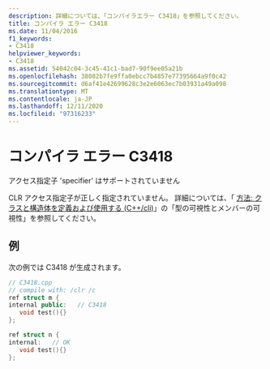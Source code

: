 ```yaml
---
description: 詳細については、「コンパイラエラー C3418」を参照してください。
title: コンパイラ エラー C3418
ms.date: 11/04/2016
f1_keywords:
- C3418
helpviewer_keywords:
- C3418
ms.assetid: 54042c04-3c45-41c1-bad7-90f9ee05a21b
ms.openlocfilehash: 38082b7fe9ffa0ebcc7b4857e77395664a9f0c42
ms.sourcegitcommit: d6af41e42699628c3e2e6063ec7b03931a49a098
ms.translationtype: MT
ms.contentlocale: ja-JP
ms.lasthandoff: 12/11/2020
ms.locfileid: "97316233"
---
```

# <a name="compiler-error-c3418"></a>コンパイラ エラー C3418

アクセス指定子 'specifier' はサポートされていません

CLR アクセス指定子が正しく指定されていません。  詳細については、「 [方法: クラスと構造体を定義および使用する (C++/cli)](../../dotnet/how-to-define-and-consume-classes-and-structs-cpp-cli.md)」の「型の可視性とメンバーの可視性」を参照してください。

## <a name="example"></a>例

次の例では C3418 が生成されます。

```cpp
// C3418.cpp
// compile with: /clr /c
ref struct m {
internal public:   // C3418
   void test(){}
};

ref struct n {
internal:   // OK
   void test(){}
};
```
